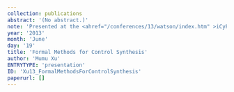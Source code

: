 ```yaml
---
collection: publications
abstract: '(No abstract.)'
note: 'Presented at the <ahref="/conferences/13/watson/index.htm" >iCyPhyJune 2013 F2F Mid Year Review, IBM YorktownHeights: June 18 &amp; 19, 2013</a>.'
year: '2013'
month: 'June'
day: '19'
title: 'Formal Methods for Control Synthesis'
author: 'Mumu Xu'
ENTRYTYPE: 'presentation'
ID: 'Xu13_FormalMethodsForControlSynthesis'
paperurl: []
---
```

